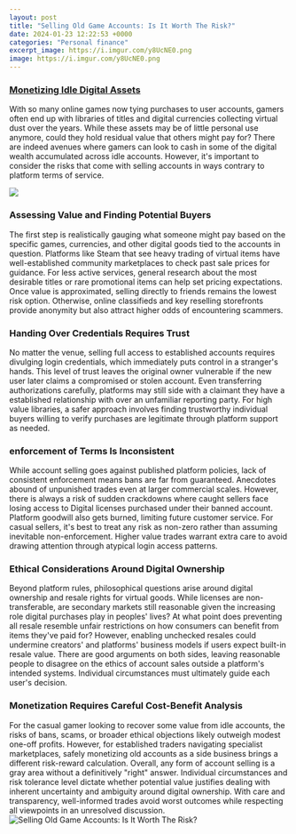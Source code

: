 ```yaml
---
layout: post
title: "Selling Old Game Accounts: Is It Worth The Risk?"
date: 2024-01-23 12:22:53 +0000
categories: "Personal finance"
excerpt_image: https://i.imgur.com/y8UcNE0.png
image: https://i.imgur.com/y8UcNE0.png
---
```


### [Monetizing Idle Digital Assets](https://store.fi.io.vn/womens-crazy-beagle-lady-dog-lover-v-neck-t-shirt/women&)
With so many online games now tying purchases to user accounts, gamers often end up with libraries of titles and digital currencies collecting virtual dust over the years. While these assets may be of little personal use anymore, could they hold residual value that others might pay for? There are indeed avenues where gamers can look to cash in some of the digital wealth accumulated across idle accounts. However, it's important to consider the risks that come with selling accounts in ways contrary to platform terms of service.

![](https://i.ytimg.com/vi/c7va-6IgtjQ/maxresdefault.jpg)
### Assessing Value and Finding Potential Buyers
The first step is realistically gauging what someone might pay based on the specific games, currencies, and other digital goods tied to the accounts in question. Platforms like Steam that see heavy trading of virtual items have well-established community marketplaces to check past sale prices for guidance. For less active services, general research about the most desirable titles or rare promotional items can help set pricing expectations. Once value is approximated, selling directly to friends remains the lowest risk option. Otherwise, online classifieds and key reselling storefronts provide anonymity but also attract higher odds of encountering scammers.  
### Handing Over Credentials Requires Trust
No matter the venue, selling full access to established accounts requires divulging login credentials, which immediately puts control in a stranger's hands. This level of trust leaves the original owner vulnerable if the new user later claims a compromised or stolen account. Even transferring authorizations carefully, platforms may still side with a claimant they have a established relationship with over an unfamiliar reporting party. For high value libraries, a safer approach involves finding trustworthy individual buyers willing to verify purchases are legitimate through platform support as needed.
### enforcement of Terms Is Inconsistent
While account selling goes against published platform policies, lack of consistent enforcement means bans are far from guaranteed. Anecdotes abound of unpunished trades even at larger commercial scales. However, there is always a risk of sudden crackdowns where caught sellers face losing access to Digital licenses purchased under their banned account. Platform goodwill also gets burned, limiting future customer service. For casual sellers, it's best to treat any risk as non-zero rather than assuming inevitable non-enforcement. Higher value trades warrant extra care to avoid drawing attention through atypical login access patterns.  
### Ethical Considerations Around Digital Ownership
Beyond platform rules, philosophical questions arise around digital ownership and resale rights for virtual goods. While licenses are non-transferable, are secondary markets still reasonable given the increasing role digital purchases play in peoples' lives? At what point does preventing all resale resemble unfair restrictions on how consumers can benefit from items they've paid for? However, enabling unchecked resales could undermine creators' and platforms' business models if users expect built-in resale value. There are good arguments on both sides, leaving reasonable people to disagree on the ethics of account sales outside a platform's intended systems. Individual circumstances must ultimately guide each user's decision.
### Monetization Requires Careful Cost-Benefit Analysis  
For the casual gamer looking to recover some value from idle accounts, the risks of bans, scams, or broader ethical objections likely outweigh modest one-off profits. However, for established traders navigating specialist marketplaces, safely monetizing old accounts as a side business brings a different risk-reward calculation. Overall, any form of account selling is a gray area without a definitively "right" answer. Individual circumstances and risk tolerance level dictate whether potential value justifies dealing with inherent uncertainty and ambiguity around digital ownership. With care and transparency, well-informed trades avoid worst outcomes while respecting all viewpoints in an unresolved discussion.
![Selling Old Game Accounts: Is It Worth The Risk?](https://i.imgur.com/y8UcNE0.png)
